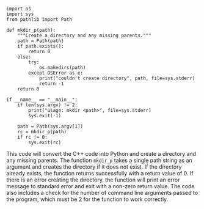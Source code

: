 ```
import os
import sys
from pathlib import Path

def mkdir_p(path):
    """Create a directory and any missing parents."""
    path = Path(path)
    if path.exists():
        return 0
    else:
        try:
            os.makedirs(path)
        except OSError as e:
            print("couldn't create directory", path, file=sys.stderr)
            return -1
    return 0

if __name__ == "__main__":
    if len(sys.argv) != 2:
        print("usage: mkdir <path>", file=sys.stderr)
        sys.exit(-1)

    path = Path(sys.argv[1])
    rc = mkdir_p(path)
    if rc != 0:
        sys.exit(rc)
```
This code will convert the C++ code into Python and create a directory and any missing parents. The function `mkdir_p` takes a single path string as an argument and creates the directory if it does not exist. If the directory already exists, the function returns successfully with a return value of 0. If there is an error creating the directory, the function will print an error message to standard error and exit with a non-zero return value. The code also includes a check for the number of command line arguments passed to the program, which must be 2 for the function to work correctly.
